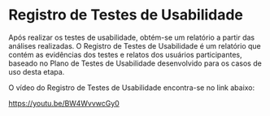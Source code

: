 # Registro de Testes de Usabilidade

Após realizar os testes de usabilidade, obtém-se um relatório a partir das análises realizadas. O Registro de Testes de Usabilidade é um relatório que contém as evidências dos testes e relatos dos usuários participantes, baseado no Plano de Testes de Usabilidade desenvolvido para os casos de uso desta etapa.

O vídeo do Registro de Testes de Usabilidade encontra-se no link abaixo:

https://youtu.be/BW4WvvwcGy0
